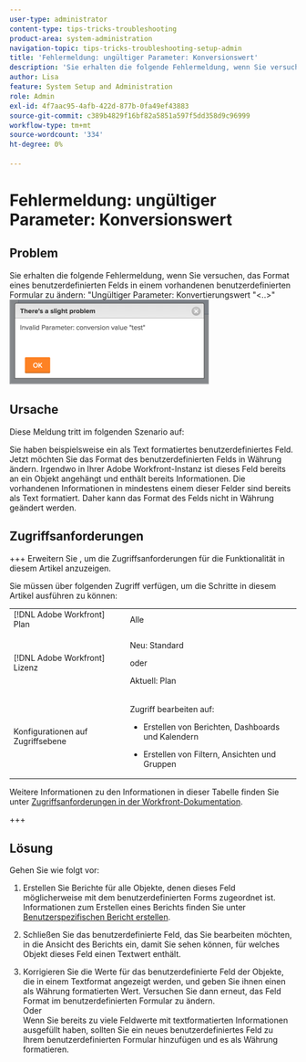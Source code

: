 ```yaml
---
user-type: administrator
content-type: tips-tricks-troubleshooting
product-area: system-administration
navigation-topic: tips-tricks-troubleshooting-setup-admin
title: 'Fehlermeldung: ungültiger Parameter: Konversionswert'
description: 'Sie erhalten die folgende Fehlermeldung, wenn Sie versuchen, das Format eines benutzerdefinierten Felds in einem vorhandenen benutzerdefinierten Formular zu ändern: "Ungültiger Parameter: Konvertierungswert `&lt;..&gt;`''"'
author: Lisa
feature: System Setup and Administration
role: Admin
exl-id: 4f7aac95-4afb-422d-877b-0fa49ef43883
source-git-commit: c389b4829f16bf82a5851a597f5dd358d9c96999
workflow-type: tm+mt
source-wordcount: '334'
ht-degree: 0%

---
```


# Fehlermeldung: ungültiger Parameter: Konversionswert

## Problem

Sie erhalten die folgende Fehlermeldung, wenn Sie versuchen, das Format eines benutzerdefinierten Felds in einem vorhandenen benutzerdefinierten Formular zu ändern: &quot;Ungültiger Parameter: Konvertierungswert &quot;&lt;..>&quot;\
![custom_field_format_invalid_parameter_error.png](assets/custom-field-format-invalid-parameter-error-350x148.png)

## Ursache

Diese Meldung tritt im folgenden Szenario auf:

Sie haben beispielsweise ein als Text formatiertes benutzerdefiniertes Feld.  Jetzt möchten Sie das Format des benutzerdefinierten Felds in Währung ändern. Irgendwo in Ihrer Adobe Workfront-Instanz ist dieses Feld bereits an ein Objekt angehängt und enthält bereits Informationen. Die vorhandenen Informationen in mindestens einem dieser Felder sind bereits als Text formatiert. Daher kann das Format des Felds nicht in Währung geändert werden.

## Zugriffsanforderungen

+++ Erweitern Sie , um die Zugriffsanforderungen für die Funktionalität in diesem Artikel anzuzeigen.

Sie müssen über folgenden Zugriff verfügen, um die Schritte in diesem Artikel ausführen zu können:

<table style="table-layout:auto"> 
 <col> 
 <col> 
 <tbody> 
  <tr> 
   <td role="rowheader">[!DNL Adobe Workfront] Plan</td> 
   <td>Alle</td> 
  </tr> 
  <tr> 
   <td role="rowheader">[!DNL Adobe Workfront] Lizenz</td> 
   <td>
   <p>Neu: Standard</p>
   <p>oder</p>
   <p>Aktuell: Plan</p></td> 
  </tr> 
  <tr> 
   <td role="rowheader">Konfigurationen auf Zugriffsebene</td> 
   <td> <p>Zugriff bearbeiten auf:</p> 
    <ul> 
     <li> <p>Erstellen von Berichten, Dashboards und Kalendern</p> </li> 
     <li> <p>Erstellen von Filtern, Ansichten und Gruppen</p> </li> 
    </ul>
  </tr> 
 </tbody> 
</table>

Weitere Informationen zu den Informationen in dieser Tabelle finden Sie unter [Zugriffsanforderungen in der Workfront-Dokumentation](/help/quicksilver/administration-and-setup/add-users/access-levels-and-object-permissions/access-level-requirements-in-documentation.md).

+++

## Lösung

Gehen Sie wie folgt vor:

1. Erstellen Sie Berichte für alle Objekte, denen dieses Feld möglicherweise mit dem benutzerdefinierten Forms zugeordnet ist.\
   Informationen zum Erstellen eines Berichts finden Sie unter [Benutzerspezifischen Bericht erstellen](../../reports-and-dashboards/reports/creating-and-managing-reports/create-custom-report.md).

1. Schließen Sie das benutzerdefinierte Feld, das Sie bearbeiten möchten, in die Ansicht des Berichts ein, damit Sie sehen können, für welches Objekt dieses Feld einen Textwert enthält.
1. Korrigieren Sie die Werte für das benutzerdefinierte Feld der Objekte, die in einem Textformat angezeigt werden, und geben Sie ihnen einen als Währung formatierten Wert. Versuchen Sie dann erneut, das Feld Format im benutzerdefinierten Formular zu ändern.\
   Oder\
   Wenn Sie bereits zu viele Feldwerte mit textformatierten Informationen ausgefüllt haben, sollten Sie ein neues benutzerdefiniertes Feld zu Ihrem benutzerdefinierten Formular hinzufügen und es als Währung formatieren.
